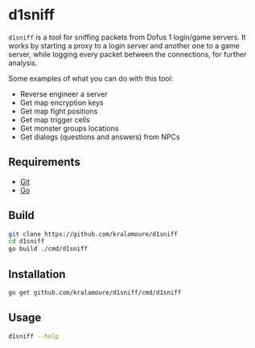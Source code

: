 # d1sniff

`d1sniff` is a tool for sniffing packets from Dofus 1 login/game servers. It works by starting a proxy to a login
server and another one to a game server, while logging every packet between the connections, for further
analysis.

Some examples of what you can do with this tool:

- Reverse engineer a server
- Get map encryption keys
- Get map fight positions
- Get map trigger cells
- Get monster groups locations
- Get dialogs (questions and answers) from NPCs

## Requirements

- [Git](https://git-scm.com/)
- [Go](https://golang.org/)

## Build

```sh
git clone https://github.com/kralamoure/d1sniff
cd d1sniff
go build ./cmd/d1sniff
```

## Installation

```sh
go get github.com/kralamoure/d1sniff/cmd/d1sniff
```

## Usage

```sh
d1sniff --help
```
